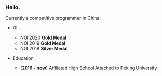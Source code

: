 ### Hello.

Currently a competitive programmer in China. 

- OI
  - NOI 2020 **Gold Medal**
  - NOI 2019 **Gold Medal**
  - NOI 2018 **Silver Medal**

- Education
  - (**2016 - now**) Affiliated High School Attached to Peking University

<!--
**EntropyIncreaser/entropyincreaser** is a ✨ _special_ ✨ repository because its `README.md` (this file) appears on your GitHub profile.

Here are some ideas to get you started:

- 🔭 I’m currently working on ...
- 🌱 I’m currently learning ...
- 👯 I’m looking to collaborate on ...
- 🤔 I’m looking for help with ...
- 💬 Ask me about ...
- 📫 How to reach me: ...
- 😄 Pronouns: ...
- ⚡ Fun fact: ...
-->

